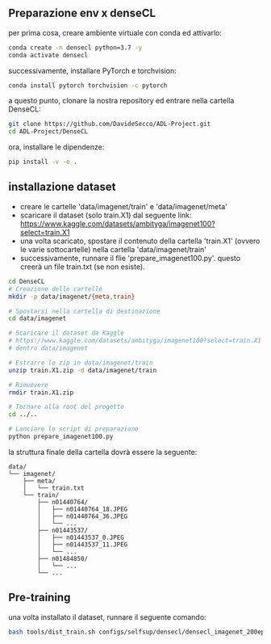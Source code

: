 ## Preparazione env x denseCL
per prima cosa, creare ambiente virtuale con conda ed attivarlo:
```bash
conda create -n densecl python=3.7 -y
conda activate densecl
```
successivamente, installare PyTorch e torchvision:
```bash
conda install pytorch torchvision -c pytorch
```
a questo punto, clonare la nostra repository ed entrare nella cartella DenseCL:
```bash
git clone https://github.com/DavideSecco/ADL-Project.git
cd ADL-Project/DenseCL
```
ora, installare le dipendenze:
```bash
pip install -v -e .
```

## installazione dataset
- creare le cartelle 'data/imagenet/train' e 'data/imagenet/meta'
- scaricare il dataset (solo train.X1) dal seguente link: https://www.kaggle.com/datasets/ambityga/imagenet100?select=train.X1
- una volta scaricato, spostare il contenuto della cartella 'train.X1' (ovvero le varie sottocartelle) nella cartella 'data/imagenet/train'
- successivamente, runnare il flie 'prepare_imagenet100.py'. questo creerà un file train.txt (se non esiste).
  
```bash
cd DenseCL
# Creazione delle cartelle
mkdir -p data/imagenet/{meta,train}

# Spostarsi nella cartella di destinazione
cd data/imagenet

# Scaricare il dataset da Kaggle 
# https://www.kaggle.com/datasets/ambityga/imagenet100?select=train.X1 
# dentro data/imagenet

# Estrarre lo zip in data/imagenet/train
unzip train.X1.zip -d data/imagenet/train

# Rimuovere 
rmdir train.X1.zip

# Tornare alla root del progetto
cd ../..

# Lanciare lo script di preparazione
python prepare_imagenet100.py
```

la struttura finale della cartella dovrà essere la seguente:
```text
data/
└── imagenet/
    ├── meta/
    │   └── train.txt
    └── train/
        ├── n01440764/
        │   ├── n01440764_18.JPEG
        │   ├── n01440764_36.JPEG
        │   └── ...
        ├── n01443537/
        │   ├── n01443537_0.JPEG
        │   ├── n01443537_11.JPEG
        │   └── ...
        ├── n01484850/
        │   └── ...
        └── ...
```

## Pre-training
una volta installato il dataset, runnare il seguente comando:
```bash
bash tools/dist_train.sh configs/selfsup/densecl/densecl_imagenet_200ep.py 1
```
